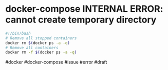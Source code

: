 # docker-compose INTERNAL ERROR: cannot create temporary directory

```bash
#!/bin/bash
# Remove all stopped containers
docker rm $(docker ps -a -q)
# Remove all containers
docker rm -f $(docker ps -a -q)
```

#docker #docker-compose #issue #error
#draft